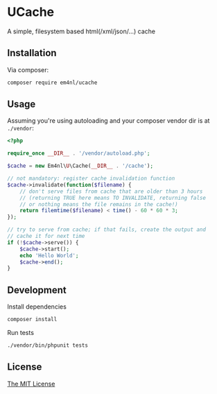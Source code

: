 # UCache

A simple, filesystem based html(/xml/json/...) cache

## Installation

Via composer:

```sh
composer require em4nl/ucache
```

## Usage

Assuming you're using autoloading and your composer vendor dir is
at `./vendor`:

```php
<?php

require_once __DIR__ . '/vendor/autoload.php';

$cache = new Em4nl\U\Cache(__DIR__ . '/cache');

// not mandatory: register cache invalidation function
$cache->invalidate(function($filename) {
    // don't serve files from cache that are older than 3 hours
    // (returning TRUE here means TO INVALIDATE, returning false
    // or nothing means the file remains in the cache!)
    return filemtime($filename) < time() - 60 * 60 * 3;
});

// try to serve from cache; if that fails, create the output and
// cache it for next time
if (!$cache->serve()) {
    $cache->start();
    echo 'Hello World';
    $cache->end();
}
```

## Development

Install dependencies

```sh
composer install
```

Run tests
```sh
./vendor/bin/phpunit tests
```

## License

[The MIT License](https://github.com/em4nl/ucache/blob/master/LICENSE)
